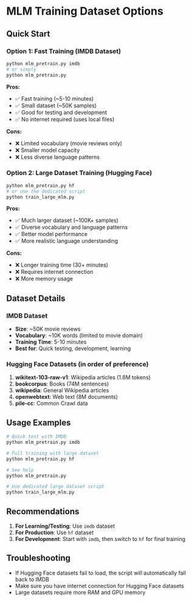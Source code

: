 # MLM Training Dataset Options

## Quick Start

### Option 1: Fast Training (IMDB Dataset)
```bash
python mlm_pretrain.py imdb
# or simply
python mlm_pretrain.py
```

**Pros:**
- ✅ Fast training (~5-10 minutes)
- ✅ Small dataset (~50K samples)
- ✅ Good for testing and development
- ✅ No internet required (uses local files)

**Cons:**
- ❌ Limited vocabulary (movie reviews only)
- ❌ Smaller model capacity
- ❌ Less diverse language patterns

### Option 2: Large Dataset Training (Hugging Face)
```bash
python mlm_pretrain.py hf
# or use the dedicated script
python train_large_mlm.py
```

**Pros:**
- ✅ Much larger dataset (~100K+ samples)
- ✅ Diverse vocabulary and language patterns
- ✅ Better model performance
- ✅ More realistic language understanding

**Cons:**
- ❌ Longer training time (30+ minutes)
- ❌ Requires internet connection
- ❌ More memory usage

## Dataset Details

### IMDB Dataset
- **Size**: ~50K movie reviews
- **Vocabulary**: ~10K words (limited to movie domain)
- **Training Time**: 5-10 minutes
- **Best for**: Quick testing, development, learning

### Hugging Face Datasets (in order of preference)
1. **wikitext-103-raw-v1**: Wikipedia articles (1.8M tokens)
2. **bookcorpus**: Books (74M sentences)
3. **wikipedia**: General Wikipedia articles
4. **openwebtext**: Web text (8M documents)
5. **pile-cc**: Common Crawl data

## Usage Examples

```bash
# Quick test with IMDB
python mlm_pretrain.py imdb

# Full training with large dataset
python mlm_pretrain.py hf

# See help
python mlm_pretrain.py

# Use dedicated large dataset script
python train_large_mlm.py
```

## Recommendations

1. **For Learning/Testing**: Use `imdb` dataset
2. **For Production**: Use `hf` dataset
3. **For Development**: Start with `imdb`, then switch to `hf` for final training

## Troubleshooting

- If Hugging Face datasets fail to load, the script will automatically fall back to IMDB
- Make sure you have internet connection for Hugging Face datasets
- Large datasets require more RAM and GPU memory
